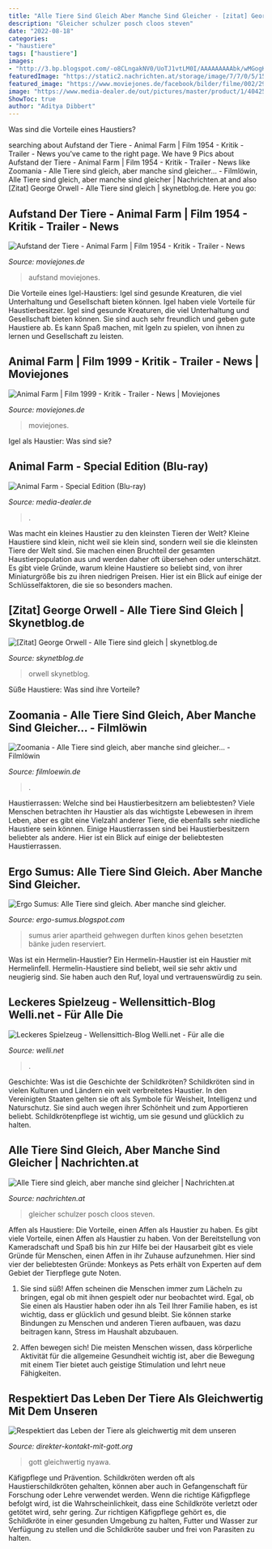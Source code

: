 ```yaml
---
title: "Alle Tiere Sind Gleich Aber Manche Sind Gleicher - [zitat] George Orwell"
description: "Gleicher schulzer posch cloos steven"
date: "2022-08-18"
categories:
- "haustiere"
tags: ["haustiere"]
images:
- "http://3.bp.blogspot.com/-o8CLngakNV0/UoTJ1vtLM0I/AAAAAAAAAbk/wMGogKlMn2w/s1600/blankesnieblankes01.jpg"
featuredImage: "https://static2.nachrichten.at/storage/image/7/7/0/5/1585077_cms2image-fixed-561x315_1pD9X4_CITeeF.jpg"
featured_image: "https://www.moviejones.de/facebook/bilder/filme/002/2941_p.jpg"
image: "https://www.media-dealer.de/out/pictures/master/product/1/4042564173727_1.jpg"
ShowToc: true
author: "Aditya Dibbert"
---
```



Was sind die Vorteile eines Haustiers?

	

		
searching about Aufstand der Tiere - Animal Farm | Film 1954 - Kritik - Trailer - News you've came to the right page. We have 9 Pics about Aufstand der Tiere - Animal Farm | Film 1954 - Kritik - Trailer - News like Zoomania - Alle Tiere sind gleich, aber manche sind gleicher... - Filmlöwin, Alle Tiere sind gleich, aber manche sind gleicher | Nachrichten.at and also [Zitat] George Orwell - Alle Tiere sind gleich | skynetblog.de. Here you go:
		
    
## Aufstand Der Tiere - Animal Farm | Film 1954 - Kritik - Trailer - News

<img loading=lazy src="https://www.moviejones.de/facebook/bilder/filme/002/2941_p.jpg" onerror="this.onerror=null;this.src='https://tse4.mm.bing.net/th?id=OIP.sbf-Ue6lG7kbike2vy24XAHaKn&amp;pid=15.1';" alt="Aufstand der Tiere - Animal Farm | Film 1954 - Kritik - Trailer - News">

_Source: moviejones.de_

>aufstand moviejones. 

	

Die Vorteile eines Igel-Haustiers: Igel sind gesunde Kreaturen, die viel Unterhaltung und Gesellschaft bieten können.
Igel haben viele Vorteile für Haustierbesitzer. Igel sind gesunde Kreaturen, die viel Unterhaltung und Gesellschaft bieten können. Sie sind auch sehr freundlich und geben gute Haustiere ab. Es kann Spaß machen, mit Igeln zu spielen, von ihnen zu lernen und Gesellschaft zu leisten.

    
## Animal Farm | Film 1999 - Kritik - Trailer - News | Moviejones

<img loading=lazy src="https://www.moviejones.de/facebook/bilder/filme/002/2942_p.jpg" onerror="this.onerror=null;this.src='https://tse1.mm.bing.net/th?id=OIP.OEQdPX60ocoDflRtuHdDVAHaKF&amp;pid=15.1';" alt="Animal Farm | Film 1999 - Kritik - Trailer - News | Moviejones">

_Source: moviejones.de_

>moviejones. 

	

Igel als Haustier: Was sind sie?

    
## Animal Farm - Special Edition (Blu-ray)

<img loading=lazy src="https://www.media-dealer.de/out/pictures/master/product/1/4042564173727_1.jpg" onerror="this.onerror=null;this.src='https://tse1.mm.bing.net/th?id=OIP.-hQVUR4DKa9YBD5PV0PHAgHaKh&amp;pid=15.1';" alt="Animal Farm - Special Edition (Blu-ray)">

_Source: media-dealer.de_

>. 

	

Was macht ein kleines Haustier zu den kleinsten Tieren der Welt?
Kleine Haustiere sind klein, nicht weil sie klein sind, sondern weil sie die kleinsten Tiere der Welt sind. Sie machen einen Bruchteil der gesamten Haustierpopulation aus und werden daher oft übersehen oder unterschätzt. Es gibt viele Gründe, warum kleine Haustiere so beliebt sind, von ihrer Miniaturgröße bis zu ihren niedrigen Preisen. Hier ist ein Blick auf einige der Schlüsselfaktoren, die sie so besonders machen.

    
## [Zitat] George Orwell - Alle Tiere Sind Gleich | Skynetblog.de

<img loading=lazy src="https://skynetblog.de/wp-content/uploads/2017/11/Orwell-Animal-Farm-2-1024x754.jpg" onerror="this.onerror=null;this.src='https://tse3.mm.bing.net/th?id=OIP.rwF6d0opL8rKS2dmUpvsngHaFd&amp;pid=15.1';" alt="[Zitat] George Orwell - Alle Tiere sind gleich | skynetblog.de">

_Source: skynetblog.de_

>orwell skynetblog. 

	

Süße Haustiere: Was sind ihre Vorteile?

    
## Zoomania - Alle Tiere Sind Gleich, Aber Manche Sind Gleicher... - Filmlöwin

<img loading=lazy src="https://www.filmloewin.de/wp-content/uploads/2016/02/zootopia-3-649x193.jpg" onerror="this.onerror=null;this.src='https://tse3.mm.bing.net/th?id=OIP.RDAtV_aYlFBjZCLBn3rORgHaCM&amp;pid=15.1';" alt="Zoomania - Alle Tiere sind gleich, aber manche sind gleicher... - Filmlöwin">

_Source: filmloewin.de_

>. 

	

Haustierrassen: Welche sind bei Haustierbesitzern am beliebtesten?
Viele Menschen betrachten ihr Haustier als das wichtigste Lebewesen in ihrem Leben, aber es gibt eine Vielzahl anderer Tiere, die ebenfalls sehr niedliche Haustiere sein können. Einige Haustierrassen sind bei Haustierbesitzern beliebter als andere. Hier ist ein Blick auf einige der beliebtesten Haustierrassen.

    
## Ergo Sumus: Alle Tiere Sind Gleich. Aber Manche Sind Gleicher.

<img loading=lazy src="http://3.bp.blogspot.com/-o8CLngakNV0/UoTJ1vtLM0I/AAAAAAAAAbk/wMGogKlMn2w/s1600/blankesnieblankes01.jpg" onerror="this.onerror=null;this.src='https://tse1.mm.bing.net/th?id=OIP.13ZEISnlV5Vz-njnKBzFDAHaGH&amp;pid=15.1';" alt="Ergo Sumus: Alle Tiere sind gleich. Aber manche sind gleicher.">

_Source: ergo-sumus.blogspot.com_

>sumus arier apartheid gehwegen durften kinos gehen besetzten bänke juden reserviert. 

	

Was ist ein Hermelin-Haustier?
Ein Hermelin-Haustier ist ein Haustier mit Hermelinfell. Hermelin-Haustiere sind beliebt, weil sie sehr aktiv und neugierig sind. Sie haben auch den Ruf, loyal und vertrauenswürdig zu sein.

    
## Leckeres Spielzeug - Wellensittich-Blog Welli.net - Für Alle Die

<img loading=lazy src="https://www.welli.net/blog/artikel/zucchiniringe-wellensittich.jpg" onerror="this.onerror=null;this.src='https://tse3.mm.bing.net/th?id=OIP.RFsNyt7UgooPOSB3jZBuMAHaIZ&amp;pid=15.1';" alt="Leckeres Spielzeug - Wellensittich-Blog Welli.net - Für alle die">

_Source: welli.net_

>. 

	

Geschichte: Was ist die Geschichte der Schildkröten?
Schildkröten sind in vielen Kulturen und Ländern ein weit verbreitetes Haustier. In den Vereinigten Staaten gelten sie oft als Symbole für Weisheit, Intelligenz und Naturschutz. Sie sind auch wegen ihrer Schönheit und zum Apportieren beliebt. Schildkrötenpflege ist wichtig, um sie gesund und glücklich zu halten.

    
## Alle Tiere Sind Gleich, Aber Manche Sind Gleicher | Nachrichten.at

<img loading=lazy src="https://static2.nachrichten.at/storage/image/7/7/0/5/1585077_cms2image-fixed-561x315_1pD9X4_CITeeF.jpg" onerror="this.onerror=null;this.src='https://tse1.mm.bing.net/th?id=OIP.lLK4P91bVcgPywu4F-BYmQHaEK&amp;pid=15.1';" alt="Alle Tiere sind gleich, aber manche sind gleicher | Nachrichten.at">

_Source: nachrichten.at_

>gleicher schulzer posch cloos steven. 

	

Affen als Haustiere: Die Vorteile, einen Affen als Haustier zu haben.
Es gibt viele Vorteile, einen Affen als Haustier zu haben. Von der Bereitstellung von Kameradschaft und Spaß bis hin zur Hilfe bei der Hausarbeit gibt es viele Gründe für Menschen, einen Affen in ihr Zuhause aufzunehmen. Hier sind vier der beliebtesten Gründe: Monkeys as Pets erhält von Experten auf dem Gebiet der Tierpflege gute Noten.
1. Sie sind süß! Affen scheinen die Menschen immer zum Lächeln zu bringen, egal ob mit ihnen gespielt oder nur beobachtet wird. Egal, ob Sie einen als Haustier haben oder ihn als Teil Ihrer Familie haben, es ist wichtig, dass er glücklich und gesund bleibt. Sie können starke Bindungen zu Menschen und anderen Tieren aufbauen, was dazu beitragen kann, Stress im Haushalt abzubauen.

2. Affen bewegen sich! Die meisten Menschen wissen, dass körperliche Aktivität für die allgemeine Gesundheit wichtig ist, aber die Bewegung mit einem Tier bietet auch geistige Stimulation und lehrt neue Fähigkeiten.

    
## Respektiert Das Leben Der Tiere Als Gleichwertig Mit Dem Unseren

<img loading=lazy src="http://www.direkter-kontakt-mit-gott.org/news/183/images/ms-b.jpg" onerror="this.onerror=null;this.src='https://tse1.mm.bing.net/th?id=OIP.EYVVIP4-Mzv2383-wcZreAAAAA&amp;pid=15.1';" alt="Respektiert das Leben der Tiere als gleichwertig mit dem unseren">

_Source: direkter-kontakt-mit-gott.org_

>gott gleichwertig nyawa. 

	

Käfigpflege und Prävention.
Schildkröten werden oft als Haustierschildkröten gehalten, können aber auch in Gefangenschaft für Forschung oder Lehre verwendet werden. Wenn die richtige Käfigpflege befolgt wird, ist die Wahrscheinlichkeit, dass eine Schildkröte verletzt oder getötet wird, sehr gering. Zur richtigen Käfigpflege gehört es, die Schildkröte in einer gesunden Umgebung zu halten, Futter und Wasser zur Verfügung zu stellen und die Schildkröte sauber und frei von Parasiten zu halten.

